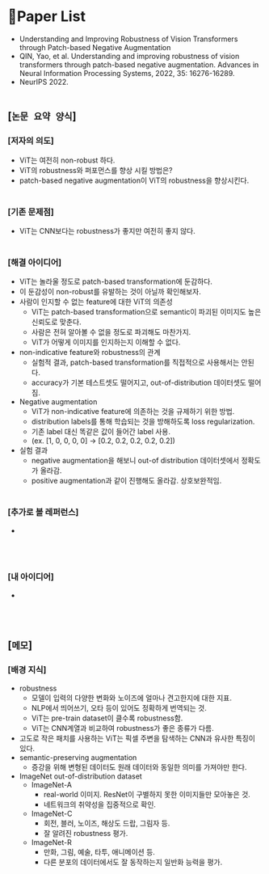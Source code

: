 # 📓Paper List
* Understanding and Improving Robustness of Vision Transformers through Patch-based Negative Augmentation
* QIN, Yao, et al. Understanding and improving robustness of vision transformers through patch-based negative augmentation. Advances in Neural Information Processing Systems, 2022, 35: 16276-16289.
* NeurIPS 2022.
<br><br>

## [`논문 요약 양식`]

### [저자의 의도]
* ViT는 여전히 non-robust 하다.
* ViT의 robustness와 퍼포먼스를 향상 시킬 방법은?
* patch-based negative augmentation이 ViT의 robustness을 향상시킨다.
<br><br>

### [기존 문제점]
* ViT는 CNN보다는 robustness가 좋지만 여전히 좋지 않다.
<br><br>

### [해결 아이디어]
* ViT는 놀라울 정도로 patch-based transformation에 둔감하다.
* 이 둔감성이 non-robust를 유발하는 것이 아닐까 확인해보자.
* 사람이 인지할 수 없는 feature에 대한 ViT의 의존성
    * ViT는 patch-based transformation으로 semantic이 파괴된 이미지도 높은 신뢰도로 맞춘다.
    * 사람은 전혀 알아볼 수 없을 정도로 파괴해도 마찬가지.
    * ViT가 어떻게 이미지를 인지하는지 이해할 수 없다.
* non-indicative feature와 robustness의 관계
    * 실험적 결과, patch-based transformation를 직접적으로 사용해서는 안된다.
    * accuracy가 기본 테스트셋도 떨어지고, out-of-distribution 데이터셋도 떨어짐.
* Negative augmentation
    * ViT가 non-indicative feature에 의존하는 것을 규제하기 위한 방법.
    * distribution labels를 통해 학습되는 것을 방해하도록 loss regularization.
    * 기존 label 대신 똑같은 값이 들어간 label 사용.
    * (ex. [1, 0, 0, 0, 0] -> [0.2, 0.2, 0.2, 0.2, 0.2])
* 실험 결과
    * negative augmentation을 해보니 out-of distribution 데이터셋에서 정확도가 올라감.
    * positive augmentation과 같이 진행해도 올라감. 상호보완적임.
<br><br>

### [추가로 볼 레퍼런스]
* 
<br><br>

### [내 아이디어]
* 
<br><br>



## [`메모`]

### [배경 지식]
* robustness
    * 모델이 입력의 다양한 변화와 노이즈에 얼마나 견고한지에 대한 지표.
    * NLP에서 띄어쓰기, 오타 등이 있어도 정확하게 번역되는 것.
    * ViT는 pre-train dataset이 클수록 robustness함.
    * ViT는 CNN계열과 비교하여 robustness가 좋은 종류가 다름.
* 고도로 작은 패치를 사용하는 ViT는 픽셀 주변을 탐색하는 CNN과 유사한 특징이 있다.
* semantic-preserving augmentation
    * 증강을 위해 변형된 데이터도 원래 데이터와 동일한 의미를 가져야만 한다.
* ImageNet out-of-distribution dataset
    * ImageNet-A
        * real-world 이미지. ResNet이 구별하지 못한 이미지들만 모아놓은 것.
        * 네트워크의 취약성을 집중적으로 확인.
    * ImageNet-C
        * 회전, 블러, 노이즈, 해상도 드랍, 그림자 등.
        * 잘 알려진 robustness 평가.
    * ImageNet-R
        * 만화, 그림, 예술, 타투, 애니메이션 등.
        * 다른 분포의 데이터에서도 잘 동작하는지 일반화 능력을 평가.
<br><br>


